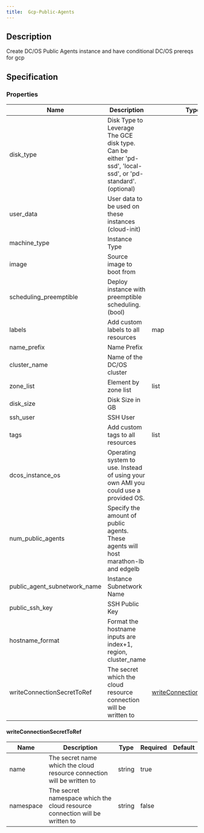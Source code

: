 ```yaml
---
title:  Gcp-Public-Agents
---
```


## Description

Create DC/OS Public Agents instance and have conditional DC/OS prereqs for gcp

## Specification


### Properties

 Name | Description | Type | Required | Default 
 ------------ | ------------- | ------------- | ------------- | ------------- 
 disk_type | Disk Type to Leverage The GCE disk type. Can be either 'pd-ssd', 'local-ssd', or 'pd-standard'. (optional) |  | true |  
 user_data | User data to be used on these instances (cloud-init) |  | false |  
 machine_type | Instance Type |  | true |  
 image | Source image to boot from |  | true |  
 scheduling_preemptible | Deploy instance with preemptible scheduling. (bool) |  | false |  
 labels | Add custom labels to all resources | map | false |  
 name_prefix | Name Prefix |  | false |  
 cluster_name | Name of the DC/OS cluster |  | true |  
 zone_list | Element by zone list | list | false |  
 disk_size | Disk Size in GB |  | true |  
 ssh_user | SSH User |  | true |  
 tags | Add custom tags to all resources | list | false |  
 dcos_instance_os | Operating system to use. Instead of using your own AMI you could use a provided OS. |  | false |  
 num_public_agents | Specify the amount of public agents. These agents will host marathon-lb and edgelb |  | true |  
 public_agent_subnetwork_name | Instance Subnetwork Name |  | true |  
 public_ssh_key | SSH Public Key |  | true |  
 hostname_format | Format the hostname inputs are index+1, region, cluster_name |  | false |  
 writeConnectionSecretToRef | The secret which the cloud resource connection will be written to | [writeConnectionSecretToRef](#writeConnectionSecretToRef) | false |  


#### writeConnectionSecretToRef

 Name | Description | Type | Required | Default 
 ------------ | ------------- | ------------- | ------------- | ------------- 
 name | The secret name which the cloud resource connection will be written to | string | true |  
 namespace | The secret namespace which the cloud resource connection will be written to | string | false |  
